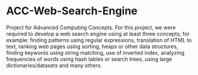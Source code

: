 # ACC-Web-Search-Engine
Project for Advanced Computing Concepts.
For this project, 
we were required to develop a web search engine using at least three concepts;
for example: 
finding patterns using regular expressions,
translation of HTML to text, 
ranking web pages using sorting, 
heaps or other data structures, 
finding keywords using string matching, 
use of inverted index, 
analyzing frequencies of words using hash tables or search trees, 
using large dictionaries/datasets and many others.​
